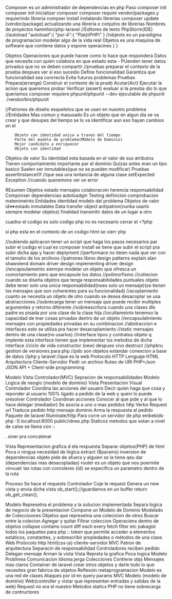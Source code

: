 Composer 
	es un administrador de dependencias en php
Paso composer init
	composer init
		inicializar composer
	composer require vendor/packagex.y
		requierindo libreria
	compser install
		instalando librerias
	composer update [vendor/package]
		actualizando una libreria o conjutno de librerias
Nombres de proyectos
	hanmiton/php-laravel
//Editores de texto
	PhpStorm(IDE)
//autoload
"autoload":{
	"psr-4":{
		"PlatziPHP\\"
	}
//objeots
	es un paradigma de programacion
	modelar algo de la vida real
	Objetos es una maquina de software que contiene datos y espone operacines
}
}

Objetos
	Operaciones
		que puede hacee
		como lo hace
		que respondera
	Datos
		que necesita
		con quien colabora
		en que estado esta
		- PUenden tener datos privados que no se deben compartir
//pruebas 
    preparar el contexto de la prueba
    despues ver si eso sucedio
    Define funcionalidad
    Garantiza que funcionalidad sea conrrecta
    Evita futuros problemas
Pruebas
    Prepara(arrange)
        Construir el contexto de la prueb
    Acutar(Act) 
        Ejecutar la aciion que queremos probar
    Verificar (assert)
        evaluar si la preuba dio lo que queriamos
composer requiere phpunit/phpunit --dev
ejecutable de phpunit
./vendor/bin/phpunit

//Patrones de diseño
	esqueletos que se usan en nuestro problema
	//Entidades
		Mas comun y masusado
		Es un objeto que en algun dia se va crear y que desupes del tiempo se lo va identificar aun eso hayan cambios en el 

		Objeto con identidad unica a traves del tiempo
		Parte del modelo de problema(MOdelo de Dominio)
		Mejor candidato a enriquecer
		Objeto con identidad
Objetos de valor
	Su identidad esta basada en el valor de sus atributos
	Tienen comportamiento importante par el dominio
	Quizas antes eran un tipo basico
	Suelen ser inmutables(que no se pueden modificar)
Pruebas
assertInstanceOf //que sea una isntancia de alguna clase
setExpected Exception //cuando queremons ver un error

REsumen
Objetos 
	estado 
	mensajes
	colaboracoin 
	herencia
	responsabilidad
Componser
	dependencias
	autoloadgin
Testing
	definicion
	comprobacion
	matenimeinto
Entidades
	identidad
	modelo del problema
Objetos de valor
	id<=>estado
	inmutables
Data transfer object antipatron(nunka usarlo siempre modelar objetos)
	finalidad transmitir datos de un lugar a otro 

cuadno el codigo es solo codigo php no es necesario cerrar el <?php

si php esta en el contexto de un codigo html se cierr php

 //subiendo aplicacon
 	tener un script que haga los pasos necesarios par subir el codigo
 	el cual es composer install
 	se tiene que subir el script pra subir dicha app y hacer deplyment
 //performace no iteien nada que ver con el tamaño de los arcihvos
 //patrones libros
 	design patterns explain alan shawolend
 	domain driver design
 	implementing driver design
 //encapsulameinto
 	siemrpe modelar un objeto que ofresca un comortamiento pero que encapsule los datos
 //polimorfismo
 //cohecion
 	cuando se diseña objetos que tenga responsabilidades puntuales
 	objeto debe tener solo una unica responsabilidad(noes solo un mensaje)(se tienen los mensajes que son coherentes para su funcionalidad)
 //acoplamiento
 	cuanto se necesita un objeto de otro
 	cuando se desea desacoplar se usa abstracciones
//sobrecarga
	tener un mensaje que puede recibir multiples argumentes y retorno diferente
//sobreescritura
	cuando una clases dle padre es pisada por una clase de la clase hija
//ocultameinto
	tenemso la capacidad de tner cosas privadas dentro de un objeto
//encapsulalmiento
	mensajes con propiedades privadas en su combinacion
//abstraccion e interfaces
	esto se utiliza pra hacer desacoplamiento
//static
	mensajes dentro de una clase(no usarlos)
//interface
	tipos y contratos
	objeto q implente esta interface tienen que implementar los metodos de dicha interface
//ciclo de vida
	constructor (new)
	despues vivo
	destruct
//phpbru gestion de versiones para php
//pdo
	son objetos
	estandar
	conexcion a base de datos
//php y laravel
//que es la web
	Protocolo HTTP
	Lenguaje HTML
	Arquitectura Cliente-Servidor
	Pedir un archivo
	Ruteo de URI
	PHP+Json JSON API + Client-side programming

Modelo Vista Controlador(MVC)
Sepracion de responsabilidades
	Modelo Logica de neogio (modelo de dominio)
	Vista Presentacion Visual
	Controlador Coordina las acciones del usuairo
		Decir quien haga que cosa y reponder al usuario
		100% ligado a pedido de la web y quein lo puede sresolver
Controlador
	Coordinan acciones
		Conocer al que pide y al que lo hace delegar (mediador)
	Se asocia a uno o mas pedidos http
		Verbo
		Request url
	Traduce pedido http mensaje dominio
	Arma la respuesta al pedido
Paquete de laravel
	Illuminate/http
Para corre un servidor de php embebido
	php -S localhost:8000 public/idnex.php
Staticos metodos que estan a nivel de calse se llama con ::

. siver pra concatenar

Vista
	Representacion grafica d ela respuesta
	Separar objetos(PHP) de html
	Poca o ningua necesidad de lógica
extract ($params)
inversion de dependencias
	objeto pide de afuera y alguien se la tiene qeu dar (dependencias mas desacopladas)
router
	es un objeto que nos poermite vinvualr las rutas con conroleres
{id}
	se especifica un parametro dentro de la ruta


Proceso
	Se hace el requests
	Controlador
		Coje le request
		Genera un new vista
		y envia dicha vista
ob_start();//guardamos en un buffer
return ob_get_clean();

Modelo
	Represetna el problema y la solucion implementada
	Separa logica de negocio de la presentacion
	Compone un Modelo de Dominio
Modelado de Coleccioones
	Objetos que represetna una colecicion de otros
	Buscar entre la colecion
	Agregar y quitar
	Filtrar coleccion
Operaciens dentro de objetos
	collapse
	contains
	count
	diff
	each
	every
	fetch
	filter
	etc
pakagist 
	todos los paquetes para php
::
 	token que permite acceder a elementos estáticos, constantes, y sobrescribir propiedades o métodos de una clase.
 Web
 	Protocolo http
 	html(css-js)
 	cliente-servidor
 MVC
 	Patron de arquitectura
 	Separacin de responsabilidad
 Controladores
 	reciben pedido
 	Delegan mensaje
 	Arman la vista
 Vista
 	Repreta la grafica
 	Poca logica
 Modelo
 	Problmea
 	Comunicacion
 	Idioma.jerga
 Colecciones
 	Contiene objs
 	Mensajes mas claros
 Container de laravel
 	crear otros objetos y darle todo lo que necesites
 	gran fabrica de objetos
 Reflexoin
 	metaprogramacion
 Modelo es una red de clases
 Ataques por id en query params
 MVC
 	Modelo (modelo de dominio)
 	Web(controller y vistar que representan entradas y salidas de la web)
 Request 
 	no era el nuestro
 	Metodos statics
 PHP
 	no tiene sobrecarga de contructores
